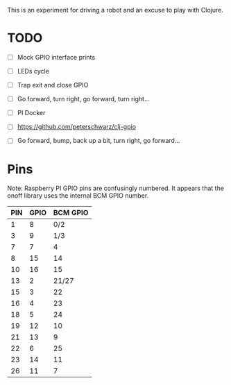This is an experiment for driving a robot and an excuse to play with Clojure.


# TODO

- [ ] Mock GPIO interface prints
- [ ] LEDs cycle
- [ ] Trap exit and close GPIO
- [ ] Go forward, turn right, go forward, turn right...
- [ ] PI Docker
- [ ] https://github.com/peterschwarz/clj-gpio
- [ ] Go forward, bump, back up a bit, turn right, go forward...


# Pins

Note: Raspberry PI GPIO pins are confusingly numbered. It appears that the onoff library uses the internal BCM
GPIO number.

PIN | GPIO | BCM GPIO
--- | ---- | --------
1   |  8   |   0/2
3   |  9   |   1/3
7   |  7   |   4
8   |  15  |   14
10  |  16  |   15
13  |  2   |   21/27
15  |  3   |   22
16  |  4   |   23
18  |  5   |   24
19  |  12  |   10
21  |  13  |   9
22  |  6   |   25
23  |  14  |   11
26  |  11  |   7
